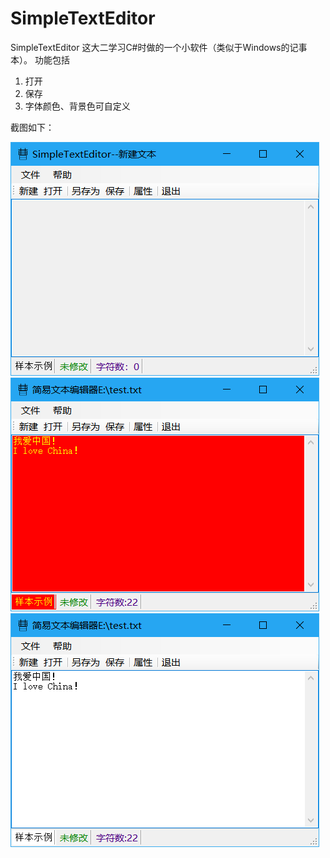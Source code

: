 # SimpleTextEditor
SimpleTextEditor
这大二学习C#时做的一个小软件（类似于Windows的记事本）。
功能包括
  1. 打开
  2. 保存
  3. 字体颜色、背景色可自定义
  
  截图如下：
  
  ![截图1](https://github.com/CaoJiaBiao/SimpleTextEditor/raw/master/Screenshot/1.png)
  ![截图2](https://github.com/CaoJiaBiao/SimpleTextEditor/raw/master/Screenshot/2.png)
  ![截图3](https://github.com/CaoJiaBiao/SimpleTextEditor/raw/master/Screenshot/3.png)
